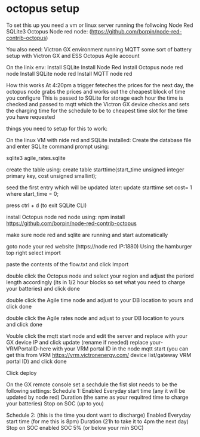 # octopus setup

To set this up you need a vm or linux server running the follwoing
Node Red
SQLite3
Octopus Node red node: (https://github.com/borpin/node-red-contrib-octopus)

You also need:
Victron GX environment running MQTT
some sort of battery setup with Victron GX and ESS
Octopus Agile account

On the linix env:
Install SQLite
Install Node Red
Install Octopus node red node
Install SQLite node red
Install MQTT node red

How this works
At 4:20pm a trigger feteches the prices for the next day, the octopus node grabs the prices and works out the cheapest block of time you configure
This is passed to SQLite for storage
each hour the time is checked and passed to mqtt which the Victron GX device checks and sets the charging time for the schedule to be to cheapest time slot for the time you have requested 

things you need to setup for this to work:

On the linux VM with nide red and SQLite installed:
Create the database file and enter SQLite command prompt using:

sqlite3 agile_rates.sqlite

create the table using:
create table starttime(start_time unsigned integer primary key, cost unsigned smallint);

seed the first entry which will be updated later:
update starttime set cost= 1 where start_time = 0;

press ctrl + d (to exit SQLite CLI)

install Octopus node red node using: 
npm install https://github.com/borpin/node-red-contrib-octopus

make sure node red and sqlite are running and start automatically

goto node your red website (https://node red IP:1880)
Using the hamburger top right select import

paste the contents of the flow.txt and click Import

double click the Octopus node and select your region and adjust the periord length accordingly (its in 1/2 hour blocks so set what you need to charge your batteries) and click done

double click the Agile time node and adjust to your DB location to yours and click done

double click the Agile rates node and adjust to your DB location to yours and click done

Vouble click the mqtt start node and edit the server and replace with your GX device IP and click update (rename if needed)
replace your-VRMPortalID-here with your VRM portal ID in the node mqtt start (you can get this from VRM https://vrm.victronenergy.com/ device list/gateway VRM portal ID) and click done

Click deploy

On the GX remote console set a sechdule 
the fist slot needs to be the following settings:
Schedule 1:
Enabled Everyday
start time (any it will be updated by node red)
Duration (the same as your requitred time to charge your batteries)
Stop on SOC (up to you)

Schedule 2: (this is the time you dont want to discharge)
Enabled Everyday
start time (for me this is 8pm)
Duration (21h to take it to 4pm the next day)
Stop on SOC enabled
SOC 5% (or below your min SOC)











